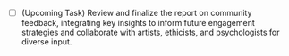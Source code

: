 - [ ] (Upcoming Task) Review and finalize the report on community feedback, integrating key insights to inform future engagement strategies and collaborate with artists, ethicists, and psychologists for diverse input.